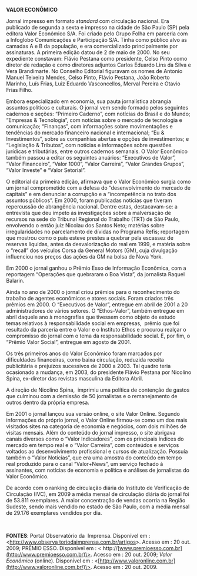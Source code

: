 **VALOR ECONÔMICO**

Jornal impresso em formato *standard* com circulação nacional. Era
publicado de segunda a sexta e impresso na cidade de São Paulo (SP) pela
editora Valor Econômico S/A. Foi criado pelo Grupo Folha em parceria com
a Infoglobo Comunicações e Participação S/A. Tinha como público alvo as
camadas A e B da população, e era comercializado principalmente por
assinaturas. A primeira edição datou de 2 de maio de 2000. No seu
expediente constavam: Flávio Pestana como presidente, Celso Pinto como
diretor de redação e como diretores adjuntos Carlos Eduardo Lins da
Silva e Vera Brandimarte. No Conselho Editorial figuravam os nomes de
Antonio Manuel Teixeira Mendes, Celso Pinto, Flávio Pestana, João
Roberto Marinho, Luís Frias, Luiz Eduardo Vasconcellos, Merval Pereira e
Otavio Frias Filho.

Embora especializado em economia, sua pauta jornalística abrangia
assuntos políticos e culturais. O jornal vem sendo formado pelos
seguintes cadernos e seções: “Primeiro Caderno”, com notícias do Brasil
e do Mundo; “Empresas & Tecnologia”, com notícias sobre o mercado de
tecnologia e comunicação; “Finanças”, com informações sobre
movimentações e tendências do mercado financeiro nacional e
internacional; “Eu & Investimentos”, sobre as companhias abertas e
opções de investimentos; e “Legislação & Tributos”, com notícias e
informações sobre questões jurídicas e tributárias, entre outros
cadernos semanais. O Valor Econômico também passou a editar os seguintes
anuários: “Executivos de Valor”, “Valor Financeiro”, “Valor 1000”,
“Valor Carreira”, “Valor Grandes Grupos”, “Valor Investe” e “Valor
Setorial”.

O editorial da primeira edição, afirmava que o Valor Econômico surgia
como um jornal comprometido com a defesa do “desenvolvimento do mercado
de capitais” e em denunciar a corrupção e a “incompetência no trato dos
assuntos públicos”. Em 2000, foram publicadas notícias que tiveram
repercussão de abrangência nacional. Dentre estas, destacavam-se: a
entrevista que deu ímpeto às investigações sobre a malversação de
recursos na sede do Tribunal Regional do Trabalho (TRT) de São Paulo,
envolvendo o então juiz Nicolau dos Santos Neto; matérias sobre
irregularidades no parcelamento de dívidas no Programa Refis; reportagem
que mostrou como o país esteve prestes a quebrar pela escassez de
reservas líquidas, antes da desvalorização do real em 1999, e matéria
sobre o “recall” dos veículos Corsa da General Motors (GM), cuja
divulgação influenciou nos preços das ações da GM na bolsa de Nova York.

Em 2000 o jornal ganhou o Prêmio Esso de Informação Econômica, com a
reportagem “Operações que quebraram o Boa Vista”, da jornalista Raquel
Balarin.

Ainda no ano de 2000 o jornal criou prêmios para o reconhecimento do
trabalho de agentes econômicos e atores sociais. Foram criados três
prêmios em 2000. O “Executivos de Valor”, entregue em abril de 2001 a 20
administradores de vários setores. O “Ethos-Valor”, também entregue em
abril daquele ano à monografias que tivessem como objeto de estudo temas
relativos à responsabilidade social em empresas,  prêmio que foi
resultado da parceria entre o Valor e o Instituto Ethos e procurou
realçar o compromisso do jornal com o tema da responsabilidade social.
E, por fim, o “Prêmio Valor Social”, entregue em agosto de 2001.

Os três primeiros anos do Valor Econômico foram marcados por
dificuldades financeiras, como baixa circulação, reduzida receita
publicitária e prejuízos sucessivos de 2000 a 2003. Tal quadro teria
ocasionado a mudança, em 2003, do presidente Flávio Pestana por Nicolino
Spina, ex-diretor das revistas masculina da Editora Abril.

A direção de Nicolino Spina,  imprimiu uma política de contenção de
gastos que culminou com a demissão de 50 jornalistas e o remanejamento
de outros dentro da própria empresa.

Em 2001 o jornal lançou sua versão online, o site Valor Online. Segundo
informações do próprio jornal, o Valor Online firmou-se como um dos mais
visitados sites na categoria de economia e negócios, com dois milhões de
visitas mensais. Além do conteúdo do jornal impresso, o site abrigava
canais diversos como o “Valor Indicadores”, com os principais índices do
mercado em tempo real e o “Valor Carreira”, com conteúdos e serviços
voltados ao desenvolvimento profissional e cursos de atualização.
Possuía também o “Valor Notícias”, que era uma amostra do conteúdo em
tempo real produzido para o canal “Valor+News”, um serviço fechado à
assinantes, com notícias de economia e política e análises de
jornalistas do Valor Econômico.

De acordo com o ranking de circulação diária do Instituto de Verificação
de Circulação (IVC), em 2009 a média mensal de circulação diária do
jornal foi de 53.811 exemplares. A maior concentração de vendas ocorria
na Região Sudeste, sendo mais vendido no estado de São Paulo, com a
média mensal de 29.176 exemplares vendidos por dia.

 

**FONTES**: Portal Observatório da  Imprensa. Disponível em :
\<[http://www.observa
toriodaimprensa.com.br/artigos](http://www.observa%20toriodaimprensa.com.br/artigos)\>.
Acesso em : 20 out. 2009; PRÊMIO ESSO. Disponível em : \<
http://[www.premioesso.com.br](http://www.premioesso.com.br)\>. Acesso
em : 20 out. 2009; *Valor Econômico* (online). Disponível em :
\<[http://www.valoronline.com.br](http://www.valoronline.com.br/)\>.
Acesso em : 20 out. 2009. 

 
